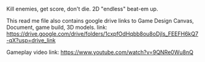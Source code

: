 Kill enemies, get score, don't die. 2D "endless" beat-em up.

This read me file also contains google drive links to Game Design Canvas, Document, game build, 3D models. 
link: https://drive.google.com/drive/folders/1cxpfOdHqbb8ou8oDjIs_FEEFH6kQ7-qX?usp=drive_link

Gameplay video link: https://www.youtube.com/watch?v=9QNRe0Wu8nQ
